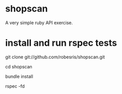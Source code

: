 shopscan
========

A very simple ruby API exercise.

install and run rspec tests
===========================

git clone git://github.com/robesris/shopscan.git

cd shopscan

bundle install

rspec -fd
